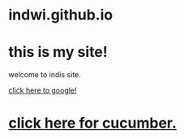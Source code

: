# indwi.github.io
<h1> this is my site! </h1>
<p> welcome to indis site. </p>
<a href="https://www.google.com/">click here to google!</a> 
<h1> <a href="https://codepen.io/las-/pen/GRbmPrd">click here for cucumber.</a> </h1>
